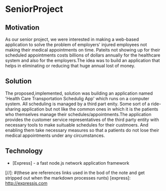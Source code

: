 # SeniorProject


 ## Motivation
 As our senior project, we were interested in making a web-based application to solve the problem of employers' injured employees not making their medical appointments on time. Pateits not showing up for their scheduled appointments costs billions of dollars annually for the healthcare system and also for the employers.The idea was to build an application that helps in eliminating or reducing that huge annual lost of money.
 ## Solution
 The proposed,implemented, solution was building an application named 'Health Care Transportation Schedulig App' which runs on a computer system. All scheduling is managed by a third part enity. Some sort of a ride-sharing application but not like the common ones in which it is the patients who themselves manage their schedules/appointments.The application provides the customer service representatives of the third party entity with necessary tools to make suituable schedules for their custmoers. And enabling them take necessary measures so that a patients do not lose their medical appointments under any circumstances.
 ## Technology
 - [Express] - a fast node.js network application framework
 
 
 
 
[//]: #(these are references links used in the bod of the note and get stripped out when the markdown processes runts)
  [express]: <http://expressjs.com>
